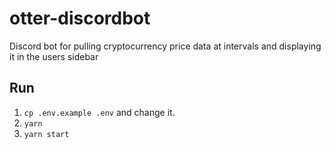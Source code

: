 # otter-discordbot
Discord bot for pulling cryptocurrency price data at intervals and displaying it in the users sidebar

## Run
1. `cp .env.example .env` and change it.
2. `yarn`
3. `yarn start`

